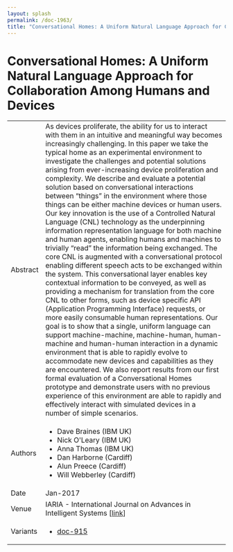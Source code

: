 ```yaml
---
layout: splash
permalink: /doc-1963/
title: "Conversational Homes: A Uniform Natural Language Approach for Collaboration Among Humans and Devices"
---
```


# Conversational Homes: A Uniform Natural Language Approach for Collaboration Among Humans and Devices

<table>
    <tbody>
    <tr>
        <td>Abstract</td>
        <td>As devices proliferate, the ability for us to interact with them in an intuitive and meaningful way becomes increasingly challenging. In this paper we take the typical home as an experimental environment to investigate the challenges and potential solutions arising from ever-increasing device proliferation and complexity. We describe and evaluate a potential solution based on conversational interactions between “things” in the environment where those things can be either machine devices or human users. Our key innovation is the use of a Controlled Natural Language (CNL) technology as the underpinning information representation language for both machine and human agents, enabling humans and machines to trivially “read” the information being exchanged. The core CNL is augmented with a conversational protocol enabling different speech acts to be exchanged within the system. This conversational layer enables key contextual information to be conveyed, as well as providing a mechanism for translation from the core CNL to other forms, such as device specific API (Application Programming Interface) requests, or more easily consumable human representations. Our goal is to show that a single, uniform language can support machine-machine, machine-human, human-machine and human-human interaction in a dynamic environment that is able to rapidly evolve to accommodate new devices and capabilities as they are encountered. We also report results from our first formal evaluation of a Conversational Homes prototype and demonstrate users with no previous experience of this environment are able to rapidly and effectively interact with simulated devices in a number of simple scenarios.</td>
    </tr>
    <tr>
        <td>Authors</td>
        <td>
            <ul>
                <li>Dave Braines (IBM UK)</li>
                <li>Nick O'Leary (IBM UK)</li>
                <li>Anna Thomas (IBM UK)</li>
                <li>Dan Harborne (Cardiff)</li>
                <li>Alun Preece (Cardiff)</li>
                <li>Will Webberley (Cardiff)</li>
            </ul>
        </td>
    </tr>
    <tr>
        <td>Date</td>
        <td>Jan-2017</td>
    </tr>
    <tr>
        <td>Venue</td>
        <td>IARIA - International Journal on Advances in Intelligent Systems [<a href="http://orca.cf.ac.uk/108371/">link</a>]</td>
    </tr>
    <tr>
        <td>Variants</td>
        <td>
            <ul>
                <li><a href="\doc-915\">doc-915</a></li>
            </ul>
        </td>
    </tr>
    </tbody>
</table>
